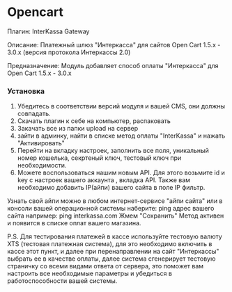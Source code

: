 # Opencart

 Плагин: InterKassa Gateway
 
 Описание: Платежный шлюз "Интеркасса" для сайтов Open Cart 1.5.x - 3.0.x (версия протокола Интеркассы 2.0)
 
 Предназначение: Модуль добавляет способ оплаты "Интеркасса" для Open Cart 1.5.x - 3.0.x
 
 
 ### Установка
 1. Убедитесь в соответствии версий модуля и вашей CMS, они должны совпадать.
 2. Скачать плагин к себе на компьютер, распаковать
 3. Закачать все из папки upload на сервер
 4. зайти в админку, найти в списке метод оплаты "InterKassa" и нажать "Активировать"
 5. Перейти на вкладку настроек, заполнить все поля, уникальный номер кошелька, секртеный ключ, тестовый ключ при необходимости.
 6. Можете воспользоваться нашим новым API. Для этого возьмите id и key с настроек вашего аккаунта , вкладка API. 
   Также вам необходимо добавить IP(айпи) вашего сайта в поле IP фильтр. 
   
 Узнать свой айпи можно в любом интернет-сервисе "айпи сайта" или в консоли вашей операционной системы наберите:
 ping адрес вашего сайта 
 например:
 ping interkassa.com
 Жмем "Сохранить"
 Метод активен и появится в списке оплат вашего магазина.
 
 P.S. Для тестирования платежей в кассе используйте тестовую валюту XTS (тестовая платежная система), для это необходимо включить в кассе этот пункт, и далее при перенаправлении на сайт "Интеркассы" выбрать ее в качестве оплаты, далее система сгенерирует тестовую страничку со всеми видами ответа от сервера, это поможет вам настроить все необходимые параметры и убедиться в работоспособности вашей системы.
